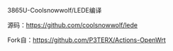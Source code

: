 3865U-Coolsnowwolf/LEDE编译

源码：https://github.com/coolsnowwolf/lede

Fork自：https://github.com/P3TERX/Actions-OpenWrt
